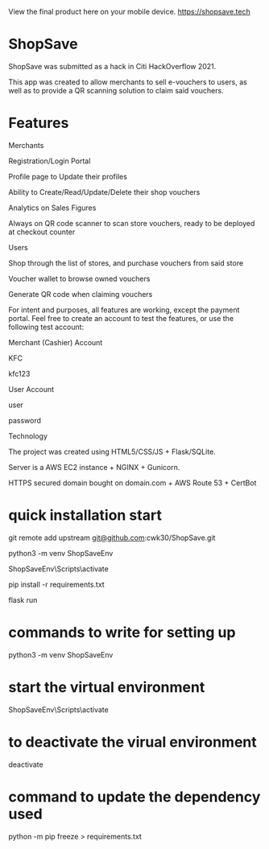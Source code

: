 View the final product here on your mobile device. https://shopsave.tech



# ShopSave

ShopSave was submitted as a hack in Citi HackOverflow 2021. 

This app was created to allow merchants to sell e-vouchers to users, as well as to provide a QR scanning solution to claim said vouchers.

# Features

Merchants

Registration/Login Portal

Profile page to Update their profiles

Ability to Create/Read/Update/Delete their shop vouchers

Analytics on Sales Figures

Always on QR code scanner to scan store vouchers, ready to be deployed at checkout counter



Users

Shop through the list of stores, and purchase vouchers from said store

Voucher wallet to browse owned vouchers

Generate QR code when claiming vouchers


For intent and purposes, all features are working, except the payment portal. Feel free to create an account to test the features, or use the following test account:

Merchant (Cashier) Account

KFC

kfc123


User Account

user

password


Technology

The project was created using HTML5/CSS/JS + Flask/SQLite.

Server is a AWS EC2 instance + NGINX + Gunicorn.

HTTPS secured domain bought on domain.com + AWS Route 53 + CertBot


# quick installation start

git remote add upstream git@github.com:cwk30/ShopSave.git

python3 -m venv ShopSaveEnv

ShopSaveEnv\Scripts\activate

pip install -r requirements.txt

flask run

# commands to write for setting up

python3 -m venv ShopSaveEnv

# start the virtual environment

ShopSaveEnv\Scripts\activate

# to deactivate the virual environment

deactivate

# command to update the dependency used

python -m pip freeze > requirements.txt
